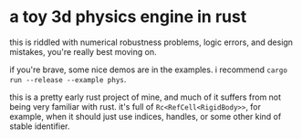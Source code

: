 # a toy 3d physics engine in rust

this is riddled with numerical robustness problems, logic errors, and design mistakes, you're really best moving on.

if you're brave, some nice demos are in the examples. i recommend `cargo run --release --example phys`.

this is a pretty early rust project of mine, and much of it suffers from not being very familiar with rust. it's full of `Rc<RefCell<RigidBody>>`, for example, when it should just use indices, handles, or some other kind of stable identifier.
